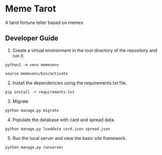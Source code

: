 # Meme Tarot
A tarot fortune teller based on memes

## Developer Guide
1. Create a virtual environment in the root directory of the repository and run it.

```python3 -m venv memevenv```

```source memevenv/bin/activate```

2. Install the dependencies using the requirements.txt file.

```pip install -r requirements.txt```

3. Migrate

```python manage.py migrate```

4. Populate the database with card and spread data.

```python manage.py loaddata card.json spread.json```

5. Run the local server and view the basic site framework.

```python manage.py runserver```

